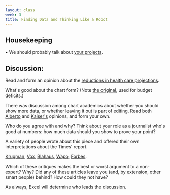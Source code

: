 ```yaml
---
layout: class
week: 3
title: Finding Data and Thinking Like a Robot
---
```


## Housekeeping
• We should probably talk about [your projects](../../projects/).

## Discussion:
Read and form an opinion about the [reductions in health care projections](http://www.nytimes.com/2014/08/28/upshot/medicare-not-such-a-budget-buster-anymore.html). 

What's good about the chart form? (Note [the original](http://www.nytimes.com/interactive/2010/02/02/us/politics/20100201-budget-porcupine-graphic.html), used for budget deficits.)

There was discussion among chart academics about whether you should show more data, or whether leaving it out is part of editing. Read both [Alberto](http://www.thefunctionalart.com/2014/08/to-make-visualizations-that-are.html) and [Kaiser's](http://junkcharts.typepad.com/junk_charts/2014/09/relevance-to-you-or-me-a-response-to-cairo.html) opinions, and form your own.

Who do you agree with and why? Think about your role as a journalist who's good at numbers: how much data should you show to prove your point?

A variety of people wrote about this piece and offered their own interpretations about the Times' report. 

[Krugman](http://www.nytimes.com/2014/09/01/opinion/paul-krugman-the-medicare-miracle.html?_r=0), [Vox](http://www.vox.com/2014/9/4/6101835/five-reasons-health-care-is-no-longer-a-monstrous-budget-buster), [Blahaus](http://economics21.org/commentary/sorry-new-york-times-medicare-cost-problem-remains-unsolved), [Wapo](http://www.washingtonpost.com/opinions/robert-samuelson-curb-your-enthusiasm-about-those-medicare-savings/2014/09/10/61fee81c-3903-11e4-9c9f-ebb47272e40e_story.html), [Forbes](http://www.forbes.com/sites/theapothecary/2014/08/31/medicare-no-longer-such-a-budget-buster/).

Which of these critiques makes the best or worst argument to a non-expert? Why? Did any of these articles leave you (and, by extension, other smart people) behind? How could they not have?

As always, Excel will determine who leads the discussion.